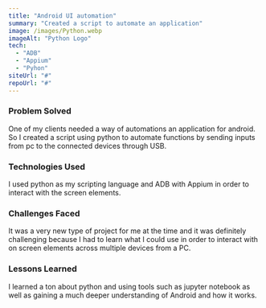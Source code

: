 ```yaml
---
title: "Android UI automation"
summary: "Created a script to automate an application"
image: /images/Python.webp
imageAlt: "Python Logo"
tech:
  - "ADB"
  - "Appium"
  - "Pyhon"
siteUrl: "#"
repoUrl: "#"
---
```


### Problem Solved

One of my clients needed a way of automations an application for android. So I created a script using python to automate functions by sending inputs from pc to the connected devices through USB.

### Technologies Used

I used python as my scripting language and ADB with Appium in order to interact with the screen elements.

### Challenges Faced

It was a very new type of project for me at the time and it was definitely challenging because I had to learn what I could use in order to interact with on screen elements across multiple devices from a PC. 

### Lessons Learned

I learned a ton about python and using tools such as jupyter notebook as well as gaining a much deeper understanding of Android and how it works.